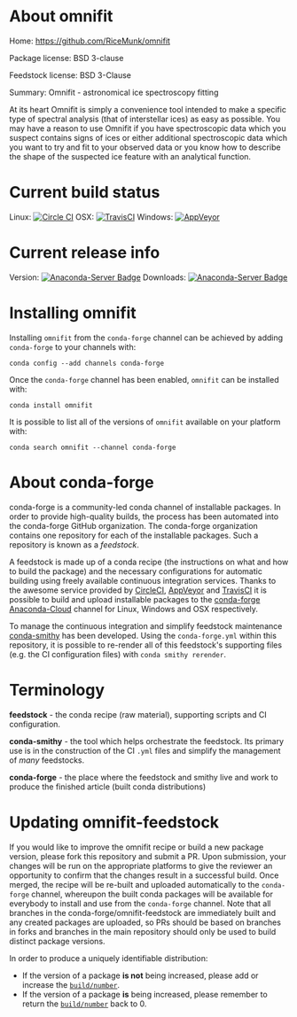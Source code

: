About omnifit
=============

Home: https://github.com/RiceMunk/omnifit

Package license: BSD 3-clause

Feedstock license: BSD 3-Clause

Summary: Omnifit - astronomical ice spectroscopy fitting

At its heart Omnifit is simply a convenience tool intended to make a
specific type of spectral analysis (that of interstellar ices) as easy as
possible. You may have a reason to use Omnifit if you have spectroscopic
data which you suspect contains signs of ices or  either additional
spectroscopic data which you want to try and fit to your observed data or
you know how to describe the shape of the suspected ice feature with an
analytical function.


Current build status
====================

Linux: [![Circle CI](https://circleci.com/gh/conda-forge/omnifit-feedstock.svg?style=shield)](https://circleci.com/gh/conda-forge/omnifit-feedstock)
OSX: [![TravisCI](https://travis-ci.org/conda-forge/omnifit-feedstock.svg?branch=master)](https://travis-ci.org/conda-forge/omnifit-feedstock)
Windows: [![AppVeyor](https://ci.appveyor.com/api/projects/status/github/conda-forge/omnifit-feedstock?svg=True)](https://ci.appveyor.com/project/conda-forge/omnifit-feedstock/branch/master)

Current release info
====================
Version: [![Anaconda-Server Badge](https://anaconda.org/conda-forge/omnifit/badges/version.svg)](https://anaconda.org/conda-forge/omnifit)
Downloads: [![Anaconda-Server Badge](https://anaconda.org/conda-forge/omnifit/badges/downloads.svg)](https://anaconda.org/conda-forge/omnifit)

Installing omnifit
==================

Installing `omnifit` from the `conda-forge` channel can be achieved by adding `conda-forge` to your channels with:

```
conda config --add channels conda-forge
```

Once the `conda-forge` channel has been enabled, `omnifit` can be installed with:

```
conda install omnifit
```

It is possible to list all of the versions of `omnifit` available on your platform with:

```
conda search omnifit --channel conda-forge
```


About conda-forge
=================

conda-forge is a community-led conda channel of installable packages.
In order to provide high-quality builds, the process has been automated into the
conda-forge GitHub organization. The conda-forge organization contains one repository
for each of the installable packages. Such a repository is known as a *feedstock*.

A feedstock is made up of a conda recipe (the instructions on what and how to build
the package) and the necessary configurations for automatic building using freely
available continuous integration services. Thanks to the awesome service provided by
[CircleCI](https://circleci.com/), [AppVeyor](http://www.appveyor.com/)
and [TravisCI](https://travis-ci.org/) it is possible to build and upload installable
packages to the [conda-forge](https://anaconda.org/conda-forge)
[Anaconda-Cloud](http://docs.anaconda.org/) channel for Linux, Windows and OSX respectively.

To manage the continuous integration and simplify feedstock maintenance
[conda-smithy](http://github.com/conda-forge/conda-smithy) has been developed.
Using the ``conda-forge.yml`` within this repository, it is possible to re-render all of
this feedstock's supporting files (e.g. the CI configuration files) with ``conda smithy rerender``.


Terminology
===========

**feedstock** - the conda recipe (raw material), supporting scripts and CI configuration.

**conda-smithy** - the tool which helps orchestrate the feedstock.
                   Its primary use is in the construction of the CI ``.yml`` files
                   and simplify the management of *many* feedstocks.

**conda-forge** - the place where the feedstock and smithy live and work to
                  produce the finished article (built conda distributions)


Updating omnifit-feedstock
==========================

If you would like to improve the omnifit recipe or build a new
package version, please fork this repository and submit a PR. Upon submission,
your changes will be run on the appropriate platforms to give the reviewer an
opportunity to confirm that the changes result in a successful build. Once
merged, the recipe will be re-built and uploaded automatically to the
`conda-forge` channel, whereupon the built conda packages will be available for
everybody to install and use from the `conda-forge` channel.
Note that all branches in the conda-forge/omnifit-feedstock are
immediately built and any created packages are uploaded, so PRs should be based
on branches in forks and branches in the main repository should only be used to
build distinct package versions.

In order to produce a uniquely identifiable distribution:
 * If the version of a package **is not** being increased, please add or increase
   the [``build/number``](http://conda.pydata.org/docs/building/meta-yaml.html#build-number-and-string).
 * If the version of a package **is** being increased, please remember to return
   the [``build/number``](http://conda.pydata.org/docs/building/meta-yaml.html#build-number-and-string)
   back to 0.

